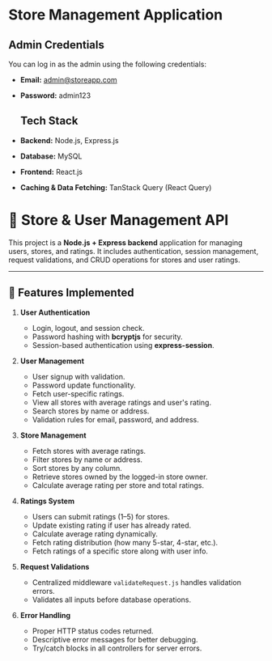 # Store Management Application

## Admin Credentials
You can log in as the admin using the following credentials:

- **Email:** admin@storeapp.com
- **Password:** admin123

  ## **Tech Stack**
- **Backend:** Node.js, Express.js  
- **Database:** MySQL  
- **Frontend:** React.js  
- **Caching & Data Fetching:** TanStack Query (React Query)



# 🛒 Store & User Management API

This project is a **Node.js + Express backend** application for managing users, stores, and ratings. It includes authentication, session management, request validations, and CRUD operations for stores and user ratings.

---

## 🔹 Features Implemented

1. **User Authentication**
   - Login, logout, and session check.
   - Password hashing with **bcryptjs** for security.
   - Session-based authentication using **express-session**.

2. **User Management**
   - User signup with validation.
   - Password update functionality.
   - Fetch user-specific ratings.
   - View all stores with average ratings and user's rating.
   - Search stores by name or address.
   - Validation rules for email, password, and address.


3. **Store Management**
   - Fetch stores with average ratings.
   - Filter stores by name or address.
   - Sort stores by any column.
   - Retrieve stores owned by the logged-in store owner.
   - Calculate average rating per store and total ratings.

4. **Ratings System**
   - Users can submit ratings (1–5) for stores.
   - Update existing rating if user has already rated.
   - Calculate average rating dynamically.
   - Fetch rating distribution (how many 5-star, 4-star, etc.).
   - Fetch ratings of a specific store along with user info.

5. **Request Validations**
   - Centralized middleware `validateRequest.js` handles validation errors.
   - Validates all inputs before database operations.

6. **Error Handling**
   - Proper HTTP status codes returned.
   - Descriptive error messages for better debugging.
   - Try/catch blocks in all controllers for server errors.



